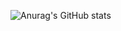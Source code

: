 ![Anurag's GitHub stats](https://github-readme-stats.vercel.app/api?username=essesoul&show_icons=true&theme=radical)
